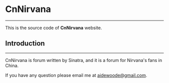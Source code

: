 # CnNirvana
-------

This is the source code of **CnNirvana** website.

## Introduction
-------

CnNirvana is forum written by Sinatra, and it is a forum for Nirvana's fans in China.

If you have any question please email me at <aidewoode@gmail.com>.
